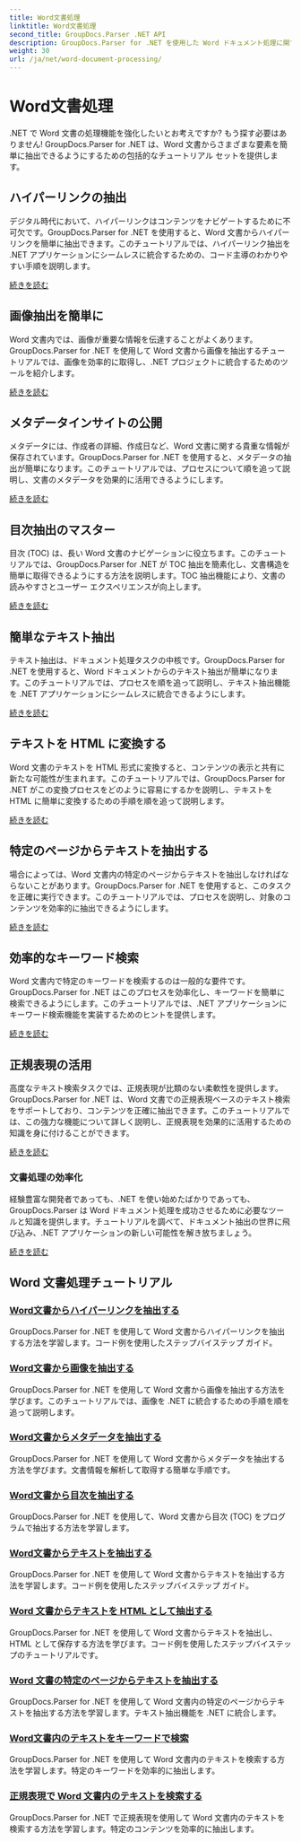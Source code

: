 ```yaml
---
title: Word文書処理
linktitle: Word文書処理
second_title: GroupDocs.Parser .NET API
description: GroupDocs.Parser for .NET を使用した Word ドキュメント処理に関するさまざまなチュートリアルをご覧ください。ハイパーリンク、画像、メタデータなどを抽出します。
weight: 30
url: /ja/net/word-document-processing/
---
```


# Word文書処理

.NET で Word 文書の処理機能を強化したいとお考えですか? もう探す必要はありません! GroupDocs.Parser for .NET は、Word 文書からさまざまな要素を簡単に抽出できるようにするための包括的なチュートリアル セットを提供します。

## ハイパーリンクの抽出
デジタル時代において、ハイパーリンクはコンテンツをナビゲートするために不可欠です。GroupDocs.Parser for .NET を使用すると、Word 文書からハイパーリンクを簡単に抽出できます。このチュートリアルでは、ハイパーリンク抽出を .NET アプリケーションにシームレスに統合するための、コード主導のわかりやすい手順を説明します。

[続きを読む](./extract-hyperlinks-from-word-document/)

## 画像抽出を簡単に
Word 文書内では、画像が重要な情報を伝達することがよくあります。GroupDocs.Parser for .NET を使用して Word 文書から画像を抽出するチュートリアルでは、画像を効率的に取得し、.NET プロジェクトに統合するためのツールを紹介します。

[続きを読む](./extract-images-from-word-document/)

## メタデータインサイトの公開
メタデータには、作成者の詳細、作成日など、Word 文書に関する貴重な情報が保存されています。GroupDocs.Parser for .NET を使用すると、メタデータの抽出が簡単になります。このチュートリアルでは、プロセスについて順を追って説明し、文書のメタデータを効果的に活用できるようにします。

[続きを読む](./extract-metadata-from-word-document/)

## 目次抽出のマスター
目次 (TOC) は、長い Word 文書のナビゲーションに役立ちます。このチュートリアルでは、GroupDocs.Parser for .NET が TOC 抽出を簡素化し、文書構造を簡単に取得できるようにする方法を説明します。TOC 抽出機能により、文書の読みやすさとユーザー エクスペリエンスが向上します。

[続きを読む](./extract-table-of-contents-from-word-document/)

## 簡単なテキスト抽出
テキスト抽出は、ドキュメント処理タスクの中核です。GroupDocs.Parser for .NET を使用すると、Word ドキュメントからのテキスト抽出が簡単になります。このチュートリアルでは、プロセスを順を追って説明し、テキスト抽出機能を .NET アプリケーションにシームレスに統合できるようにします。

[続きを読む](./extract-text-from-word-document/)

## テキストを HTML に変換する
Word 文書のテキストを HTML 形式に変換すると、コンテンツの表示と共有に新たな可能性が生まれます。このチュートリアルでは、GroupDocs.Parser for .NET がこの変換プロセスをどのように容易にするかを説明し、テキストを HTML に簡単に変換するための手順を順を追って説明します。

[続きを読む](./extract-text-from-word-document-as-html/)

## 特定のページからテキストを抽出する
場合によっては、Word 文書内の特定のページからテキストを抽出しなければならないことがあります。GroupDocs.Parser for .NET を使用すると、このタスクを正確に実行できます。このチュートリアルでは、プロセスを説明し、対象のコンテンツを効率的に抽出できるようにします。

[続きを読む](./extract-text-from-specific-page-in-word-document/)

## 効率的なキーワード検索
Word 文書内で特定のキーワードを検索するのは一般的な要件です。GroupDocs.Parser for .NET はこのプロセスを効率化し、キーワードを簡単に検索できるようにします。このチュートリアルでは、.NET アプリケーションにキーワード検索機能を実装するためのヒントを提供します。

[続きを読む](./search-text-in-word-document-by-keyword/)

## 正規表現の活用
高度なテキスト検索タスクでは、正規表現が比類のない柔軟性を提供します。GroupDocs.Parser for .NET は、Word 文書での正規表現ベースのテキスト検索をサポートしており、コンテンツを正確に抽出できます。このチュートリアルでは、この強力な機能について詳しく説明し、正規表現を効果的に活用するための知識を身に付けることができます。

[続きを読む](./search-text-in-word-document-by-regular-expression/)

### 文書処理の効率化

経験豊富な開発者であっても、.NET を使い始めたばかりであっても、GroupDocs.Parser は Word ドキュメント処理を成功させるために必要なツールと知識を提供します。チュートリアルを調べて、ドキュメント抽出の世界に飛び込み、.NET アプリケーションの新しい可能性を解き放ちましょう。

[続きを読む](./extract-hyperlinks-from-word-document/)

## Word 文書処理チュートリアル
### [Word文書からハイパーリンクを抽出する](./extract-hyperlinks-from-word-document/)
GroupDocs.Parser for .NET を使用して Word 文書からハイパーリンクを抽出する方法を学習します。コード例を使用したステップバイステップ ガイド。
### [Word文書から画像を抽出する](./extract-images-from-word-document/)
GroupDocs.Parser for .NET を使用して Word 文書から画像を抽出する方法を学びます。このチュートリアルでは、画像を .NET に統合するための手順を順を追って説明します。
### [Word文書からメタデータを抽出する](./extract-metadata-from-word-document/)
GroupDocs.Parser for .NET を使用して Word 文書からメタデータを抽出する方法を学びます。文書情報を解析して取得する簡単な手順です。
### [Word文書から目次を抽出する](./extract-table-of-contents-from-word-document/)
GroupDocs.Parser for .NET を使用して、Word 文書から目次 (TOC) をプログラムで抽出する方法を学習します。
### [Word文書からテキストを抽出する](./extract-text-from-word-document/)
GroupDocs.Parser for .NET を使用して Word 文書からテキストを抽出する方法を学習します。コード例を使用したステップバイステップ ガイド。
### [Word 文書からテキストを HTML として抽出する](./extract-text-from-word-document-as-html/)
GroupDocs.Parser for .NET を使用して Word 文書からテキストを抽出し、HTML として保存する方法を学びます。コード例を使用したステップバイステップのチュートリアルです。
### [Word 文書の特定のページからテキストを抽出する](./extract-text-from-specific-page-in-word-document/)
GroupDocs.Parser for .NET を使用して Word 文書内の特定のページからテキストを抽出する方法を学習します。テキスト抽出機能を .NET に統合します。
### [Word文書内のテキストをキーワードで検索](./search-text-in-word-document-by-keyword/)
GroupDocs.Parser for .NET を使用して Word 文書内のテキストを検索する方法を学習します。特定のキーワードを効率的に抽出します。
### [正規表現で Word 文書内のテキストを検索する](./search-text-in-word-document-by-regular-expression/)
GroupDocs.Parser for .NET で正規表現を使用して Word 文書内のテキストを検索する方法を学習します。特定のコンテンツを効率的に抽出します。
